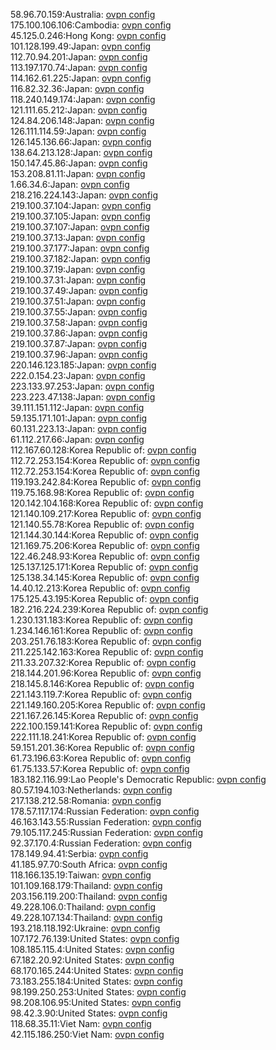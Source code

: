 58.96.70.159:Australia: [ovpn config](vpn/58_96_70_159.ovpn)  
175.100.106.106:Cambodia: [ovpn config](vpn/175_100_106_106.ovpn)  
45.125.0.246:Hong Kong: [ovpn config](vpn/45_125_0_246.ovpn)  
101.128.199.49:Japan: [ovpn config](vpn/101_128_199_49.ovpn)  
112.70.94.201:Japan: [ovpn config](vpn/112_70_94_201.ovpn)  
113.197.170.74:Japan: [ovpn config](vpn/113_197_170_74.ovpn)  
114.162.61.225:Japan: [ovpn config](vpn/114_162_61_225.ovpn)  
116.82.32.36:Japan: [ovpn config](vpn/116_82_32_36.ovpn)  
118.240.149.174:Japan: [ovpn config](vpn/118_240_149_174.ovpn)  
121.111.65.212:Japan: [ovpn config](vpn/121_111_65_212.ovpn)  
124.84.206.148:Japan: [ovpn config](vpn/124_84_206_148.ovpn)  
126.111.114.59:Japan: [ovpn config](vpn/126_111_114_59.ovpn)  
126.145.136.66:Japan: [ovpn config](vpn/126_145_136_66.ovpn)  
138.64.213.128:Japan: [ovpn config](vpn/138_64_213_128.ovpn)  
150.147.45.86:Japan: [ovpn config](vpn/150_147_45_86.ovpn)  
153.208.81.11:Japan: [ovpn config](vpn/153_208_81_11.ovpn)  
1.66.34.6:Japan: [ovpn config](vpn/1_66_34_6.ovpn)  
218.216.224.143:Japan: [ovpn config](vpn/218_216_224_143.ovpn)  
219.100.37.104:Japan: [ovpn config](vpn/219_100_37_104.ovpn)  
219.100.37.105:Japan: [ovpn config](vpn/219_100_37_105.ovpn)  
219.100.37.107:Japan: [ovpn config](vpn/219_100_37_107.ovpn)  
219.100.37.13:Japan: [ovpn config](vpn/219_100_37_13.ovpn)  
219.100.37.177:Japan: [ovpn config](vpn/219_100_37_177.ovpn)  
219.100.37.182:Japan: [ovpn config](vpn/219_100_37_182.ovpn)  
219.100.37.19:Japan: [ovpn config](vpn/219_100_37_19.ovpn)  
219.100.37.31:Japan: [ovpn config](vpn/219_100_37_31.ovpn)  
219.100.37.49:Japan: [ovpn config](vpn/219_100_37_49.ovpn)  
219.100.37.51:Japan: [ovpn config](vpn/219_100_37_51.ovpn)  
219.100.37.55:Japan: [ovpn config](vpn/219_100_37_55.ovpn)  
219.100.37.58:Japan: [ovpn config](vpn/219_100_37_58.ovpn)  
219.100.37.86:Japan: [ovpn config](vpn/219_100_37_86.ovpn)  
219.100.37.87:Japan: [ovpn config](vpn/219_100_37_87.ovpn)  
219.100.37.96:Japan: [ovpn config](vpn/219_100_37_96.ovpn)  
220.146.123.185:Japan: [ovpn config](vpn/220_146_123_185.ovpn)  
222.0.154.23:Japan: [ovpn config](vpn/222_0_154_23.ovpn)  
223.133.97.253:Japan: [ovpn config](vpn/223_133_97_253.ovpn)  
223.223.47.138:Japan: [ovpn config](vpn/223_223_47_138.ovpn)  
39.111.151.112:Japan: [ovpn config](vpn/39_111_151_112.ovpn)  
59.135.171.101:Japan: [ovpn config](vpn/59_135_171_101.ovpn)  
60.131.223.13:Japan: [ovpn config](vpn/60_131_223_13.ovpn)  
61.112.217.66:Japan: [ovpn config](vpn/61_112_217_66.ovpn)  
112.167.60.128:Korea Republic of: [ovpn config](vpn/112_167_60_128.ovpn)  
112.72.253.154:Korea Republic of: [ovpn config](vpn/112_72_253_154.ovpn)  
112.72.253.154:Korea Republic of: [ovpn config](vpn/112_72_253_154.ovpn)  
119.193.242.84:Korea Republic of: [ovpn config](vpn/119_193_242_84.ovpn)  
119.75.168.98:Korea Republic of: [ovpn config](vpn/119_75_168_98.ovpn)  
120.142.104.168:Korea Republic of: [ovpn config](vpn/120_142_104_168.ovpn)  
121.140.109.217:Korea Republic of: [ovpn config](vpn/121_140_109_217.ovpn)  
121.140.55.78:Korea Republic of: [ovpn config](vpn/121_140_55_78.ovpn)  
121.144.30.144:Korea Republic of: [ovpn config](vpn/121_144_30_144.ovpn)  
121.169.75.206:Korea Republic of: [ovpn config](vpn/121_169_75_206.ovpn)  
122.46.248.93:Korea Republic of: [ovpn config](vpn/122_46_248_93.ovpn)  
125.137.125.171:Korea Republic of: [ovpn config](vpn/125_137_125_171.ovpn)  
125.138.34.145:Korea Republic of: [ovpn config](vpn/125_138_34_145.ovpn)  
14.40.12.213:Korea Republic of: [ovpn config](vpn/14_40_12_213.ovpn)  
175.125.43.195:Korea Republic of: [ovpn config](vpn/175_125_43_195.ovpn)  
182.216.224.239:Korea Republic of: [ovpn config](vpn/182_216_224_239.ovpn)  
1.230.131.183:Korea Republic of: [ovpn config](vpn/1_230_131_183.ovpn)  
1.234.146.161:Korea Republic of: [ovpn config](vpn/1_234_146_161.ovpn)  
203.251.76.183:Korea Republic of: [ovpn config](vpn/203_251_76_183.ovpn)  
211.225.142.163:Korea Republic of: [ovpn config](vpn/211_225_142_163.ovpn)  
211.33.207.32:Korea Republic of: [ovpn config](vpn/211_33_207_32.ovpn)  
218.144.201.96:Korea Republic of: [ovpn config](vpn/218_144_201_96.ovpn)  
218.145.8.146:Korea Republic of: [ovpn config](vpn/218_145_8_146.ovpn)  
221.143.119.7:Korea Republic of: [ovpn config](vpn/221_143_119_7.ovpn)  
221.149.160.205:Korea Republic of: [ovpn config](vpn/221_149_160_205.ovpn)  
221.167.26.145:Korea Republic of: [ovpn config](vpn/221_167_26_145.ovpn)  
222.100.159.141:Korea Republic of: [ovpn config](vpn/222_100_159_141.ovpn)  
222.111.18.241:Korea Republic of: [ovpn config](vpn/222_111_18_241.ovpn)  
59.151.201.36:Korea Republic of: [ovpn config](vpn/59_151_201_36.ovpn)  
61.73.196.63:Korea Republic of: [ovpn config](vpn/61_73_196_63.ovpn)  
61.75.133.57:Korea Republic of: [ovpn config](vpn/61_75_133_57.ovpn)  
183.182.116.99:Lao People's Democratic Republic: [ovpn config](vpn/183_182_116_99.ovpn)  
80.57.194.103:Netherlands: [ovpn config](vpn/80_57_194_103.ovpn)  
217.138.212.58:Romania: [ovpn config](vpn/217_138_212_58.ovpn)  
178.57.117.174:Russian Federation: [ovpn config](vpn/178_57_117_174.ovpn)  
46.163.143.55:Russian Federation: [ovpn config](vpn/46_163_143_55.ovpn)  
79.105.117.245:Russian Federation: [ovpn config](vpn/79_105_117_245.ovpn)  
92.37.170.4:Russian Federation: [ovpn config](vpn/92_37_170_4.ovpn)  
178.149.94.41:Serbia: [ovpn config](vpn/178_149_94_41.ovpn)  
41.185.97.70:South Africa: [ovpn config](vpn/41_185_97_70.ovpn)  
118.166.135.19:Taiwan: [ovpn config](vpn/118_166_135_19.ovpn)  
101.109.168.179:Thailand: [ovpn config](vpn/101_109_168_179.ovpn)  
203.156.119.200:Thailand: [ovpn config](vpn/203_156_119_200.ovpn)  
49.228.106.0:Thailand: [ovpn config](vpn/49_228_106_0.ovpn)  
49.228.107.134:Thailand: [ovpn config](vpn/49_228_107_134.ovpn)  
193.218.118.192:Ukraine: [ovpn config](vpn/193_218_118_192.ovpn)  
107.172.76.139:United States: [ovpn config](vpn/107_172_76_139.ovpn)  
108.185.115.4:United States: [ovpn config](vpn/108_185_115_4.ovpn)  
67.182.20.92:United States: [ovpn config](vpn/67_182_20_92.ovpn)  
68.170.165.244:United States: [ovpn config](vpn/68_170_165_244.ovpn)  
73.183.255.184:United States: [ovpn config](vpn/73_183_255_184.ovpn)  
98.199.250.253:United States: [ovpn config](vpn/98_199_250_253.ovpn)  
98.208.106.95:United States: [ovpn config](vpn/98_208_106_95.ovpn)  
98.42.3.90:United States: [ovpn config](vpn/98_42_3_90.ovpn)  
118.68.35.11:Viet Nam: [ovpn config](vpn/118_68_35_11.ovpn)  
42.115.186.250:Viet Nam: [ovpn config](vpn/42_115_186_250.ovpn)  
